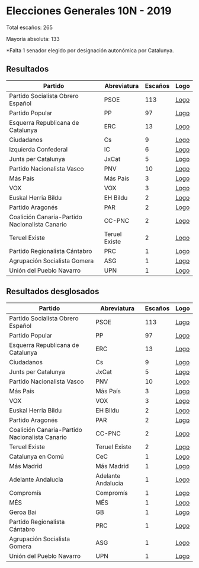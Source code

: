 # Elecciones Generales 10N - 2019

Total escaños: 265

Mayoría absoluta: 133

*Falta 1 senador elegido por designación autonómica por Catalunya.

## Resultados

| Partido | Abreviatura | Escaños | Logo |
| - | - | - | - |
| Partido Socialista Obrero Español | PSOE | 113 | [Logo]()
| Partido Popular | PP | 97 | [Logo]()
| Esquerra Republicana de Catalunya | ERC | 13 | [Logo]()
| Ciudadanos | Cs | 9 | [Logo]()
| Izquierda Confederal | IC | 6 | [Logo]()
| Junts per Catalunya | JxCat | 5 | [Logo]()
| Partido Nacionalista Vasco | PNV | 10 | [Logo]()
| Más País | Más País | 3 | [Logo]()
| VOX | VOX | 3 | [Logo]()
| Euskal Herria Bildu | EH Bildu |  2 | [Logo]()
| Partido Aragonés | PAR | 2 | [Logo]()
| Coalición Canaria-Partido Nacionalista Canario | CC-PNC | 2 | [Logo]()
| Teruel Existe | Teruel Existe | 2 | [Logo]()
| Partido Regionalista Cántabro | PRC | 1 | [Logo]()
| Agrupación Socialista Gomera | ASG | 1 | [Logo]()
| Unión del Pueblo Navarro | UPN | 1 | [Logo]()

## Resultados desglosados

| Partido | Abreviatura | Escaños | Logo |
| - | - | - | - |
| Partido Socialista Obrero Español | PSOE | 113 | [Logo]()
| Partido Popular | PP | 97 | [Logo]()
| Esquerra Republicana de Catalunya | ERC | 13 | [Logo]()
| Ciudadanos | Cs | 9 | [Logo]()
| Junts per Catalunya | JxCat | 5 | [Logo]()
| Partido Nacionalista Vasco | PNV | 10 | [Logo]()
| Más País | Más País | 3 | [Logo]()
| VOX | VOX | 3 | [Logo]()
| Euskal Herria Bildu | EH Bildu |  2 | [Logo]()
| Partido Aragonés | PAR | 2 | [Logo]()
| Coalición Canaria-Partido Nacionalista Canario | CC-PNC | 2 | [Logo]()
| Teruel Existe | Teruel Existe | 2 | [Logo]()
| Catalunya en Comú | CeC | 1 | [Logo]()
| Más Madrid | Más Madrid | 1 | [Logo]()
| Adelante Andalucia | Adelante Andalucia | 1 | [Logo]()
| Compromís | Compromís | 1 | [Logo]()
| MÉS | MÉS | 1 | [Logo]()
| Geroa Bai | GB | 1 | [Logo]()
| Partido Regionalista Cántabro | PRC | 1 | [Logo]()
| Agrupación Socialista Gomera | ASG | 1 | [Logo]()
| Unión del Pueblo Navarro | UPN | 1 | [Logo]()
